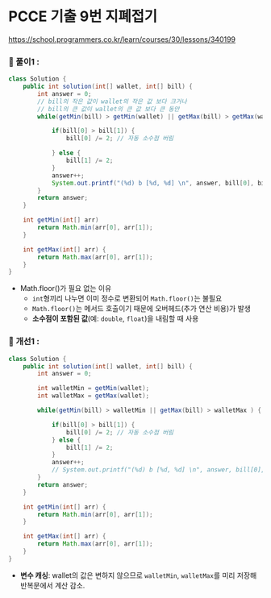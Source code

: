 # PCCE 기출 9번 지폐접기

https://school.programmers.co.kr/learn/courses/30/lessons/340199

### **🚀 풀이1 :**

```java
class Solution {
    public int solution(int[] wallet, int[] bill) {
        int answer = 0;
        // bill의 작은 값이 wallet의 작은 값 보다 크거나
        // bill의 큰 값이 wallet의 큰 값 보다 큰 동안
        while(getMin(bill) > getMin(wallet) || getMax(bill) > getMax(wallet) ) {

            if(bill[0] > bill[1]) {
                bill[0] /= 2; // 자동 소수점 버림

            } else {
                bill[1] /= 2;
            }
            answer++;
            System.out.printf("(%d) b [%d, %d] \n", answer, bill[0], bill[1]); // 디버깅용
        }
        return answer;
    }

    int getMin(int[] arr)
        return Math.min(arr[0], arr[1]);
    }

    int getMax(int[] arr) {
        return Math.max(arr[0], arr[1]);
    }
}
```

- Math.floor()가 필요 없는 이유
  - `int`형끼리 나누면 이미 정수로 변환되어 `Math.floor()`는 불필요
  - `Math.floor()`는 메서드 호출이기 때문에 오버헤드(추가 연산 비용)가 발생
  - **소수점이 포함된 값**(예: `double`, `float`)을 내림할 때 사용

### **🚀 개선1 :**

```java
class Solution {
    public int solution(int[] wallet, int[] bill) {
        int answer = 0;

        int walletMin = getMin(wallet);
        int walletMax = getMax(wallet);

        while(getMin(bill) > walletMin || getMax(bill) > walletMax ) {

            if(bill[0] > bill[1]) {
                bill[0] /= 2; // 자동 소수점 버림
            } else {
                bill[1] /= 2;
            }
            answer++;
            // System.out.printf("(%d) b [%d, %d] \n", answer, bill[0], bill[1]);
        }
        return answer;
    }

    int getMin(int[] arr) {
        return Math.min(arr[0], arr[1]);
    }

    int getMax(int[] arr) {
        return Math.max(arr[0], arr[1]);
    }
}
```

- **변수 캐싱**: wallet의 값은 변하지 않으므로 `walletMin`, `walletMax`를 미리 저장해 반복문에서 계산 감소.
